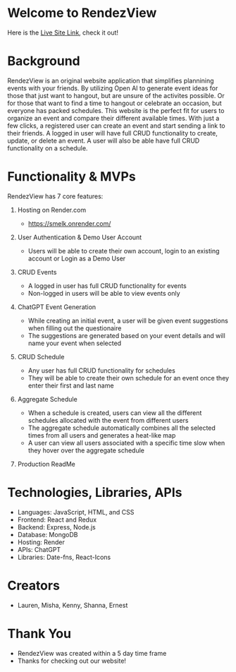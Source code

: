 # Welcome to RendezView

Here is the [Live Site Link](https://smelk.onrender.com/), check it out!

# Background

RendezView is an original website application that simplifies plannining events with your friends. By utilizing Open AI to generate event ideas for those that just want to hangout, but are unsure of the activites possible. Or for those that want to find a time to hangout or celebrate an occasion, but everyone has packed schedules. This website is the perfect fit for users to organize an event and compare their different available times. With just a few clicks, a registered user can create an event and start sending a link to their friends. A logged in user will have full CRUD functionality to create, update, or delete an event. A user will also be able have full CRUD functionality on a schedule. 

# Functionality & MVPs
RendezView has 7 core features:

  1. Hosting on Render.com
     - https://smelk.onrender.com/
    
  2. User Authentication & Demo User Account
     -  Users will be able to create their own account, login to an existing account or Login as a Demo User
  
  3. CRUD Events
     - A logged in user has full CRUD functionality for events
     - Non-logged in users will be able to view events only

  4. ChatGPT Event Generation
     - While creating an initial event, a user will be given event suggestions when filling out the questionaire
     - The suggestions are generated based on your event details and will name your event when selected
  
  5. CRUD Schedule
     - Any user has full CRUD functionality for schedules
     - They will be able to create their own schedule for an event once they enter their first and last name
    
  6. Aggregate Schedule
     - When a schedule is created, users can view all the different schedules allocated with the event from different users
     - The aggregate schedule automatically combines all the selected times from all users and generates a heat-like map
     - A user can view all users associated with a specific time slow when they hover over the aggregate schedule
    
  7. Production ReadMe

# Technologies, Libraries, APIs

- Languages: JavaScript, HTML, and CSS
- Frontend: React and Redux
- Backend: Express, Node.js
- Database: MongoDB
- Hosting: Render
- APIs: ChatGPT
- Libraries: Date-fns, React-Icons 

# Creators
- Lauren, Misha, Kenny, Shanna, Ernest

# Thank You
- RendezView was created within a 5 day time frame
- Thanks for checking out our website!
